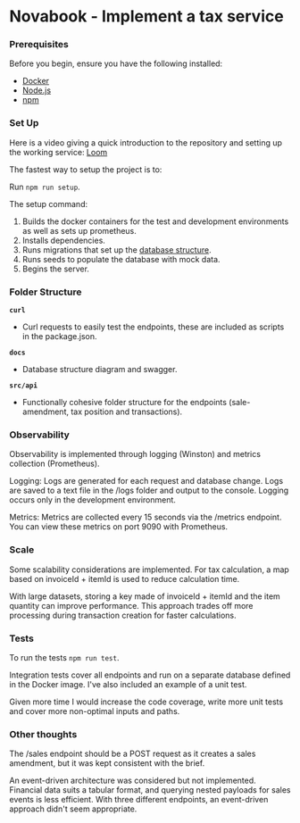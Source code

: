 # Novabook - Implement a tax service

### Prerequisites

Before you begin, ensure you have the following installed:

- [Docker](https://www.docker.com/)
- [Node.js](https://nodejs.org/en)
- [npm](https://www.npmjs.com/)

### Set Up

Here is a video giving a quick introduction to the repository and setting up the working service: [Loom](https://www.loom.com/share/88d3e365b17442feb67ba2350cf115c9)

The fastest way to setup the project is to:

Run `npm run setup`.

The setup command:

1. Builds the docker containers for the test and development environments as well as sets up prometheus.
2. Installs dependencies.
3. Runs migrations that set up the [database structure](./docs/database-structure.png).
4. Runs seeds to populate the database with mock data.
5. Begins the server.

### Folder Structure

**`curl`**

- Curl requests to easily test the endpoints, these are included as scripts in the package.json.

**`docs`**

- Database structure diagram and swagger.

**`src/api`**

- Functionally cohesive folder structure for the endpoints (sale-amendment, tax position and transactions).

### Observability
Observability is implemented through logging (Winston) and metrics collection (Prometheus).

Logging: Logs are generated for each request and database change. Logs are saved to a text file in the /logs folder and output to the console. Logging occurs only in the development environment.

Metrics: Metrics are collected every 15 seconds via the /metrics endpoint. You can view these metrics on port 9090 with Prometheus.

### Scale

Some scalability considerations are implemented. For tax calculation, a map based on invoiceId + itemId is used to reduce calculation time.

With large datasets, storing a key made of invoiceId + itemId and the item quantity can improve performance. This approach trades off more processing during transaction creation for faster calculations.

### Tests

To run the tests `npm run test`.

Integration tests cover all endpoints and run on a separate database defined in the Docker image. I've also included an example of a unit test.

Given more time I would increase the code coverage, write more unit tests and cover more non-optimal inputs and paths.

### Other thoughts

The /sales endpoint should be a POST request as it creates a sales amendment, but it was kept consistent with the brief.

An event-driven architecture was considered but not implemented. Financial data suits a tabular format, and querying nested payloads for sales events is less efficient. With three different endpoints, an event-driven approach didn't seem appropriate.
